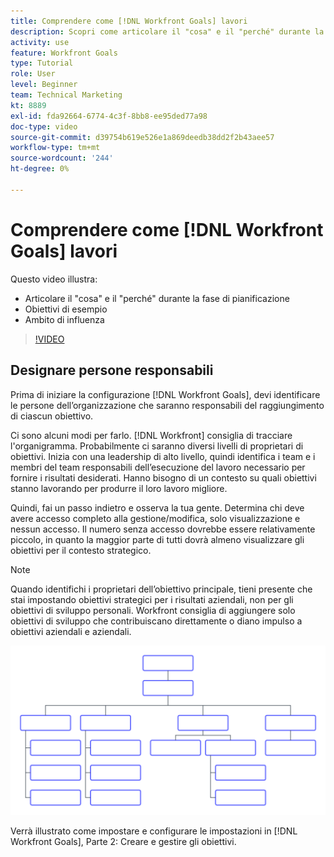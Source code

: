 ```yaml
---
title: Comprendere come [!DNL Workfront Goals] lavori
description: Scopri come articolare il "cosa" e il "perché" durante la fase di pianificazione, gli obiettivi di esempio e l’ambito di influenza.
activity: use
feature: Workfront Goals
type: Tutorial
role: User
level: Beginner
team: Technical Marketing
kt: 8889
exl-id: fda92664-6774-4c3f-8bb8-ee95ded77a98
doc-type: video
source-git-commit: d39754b619e526e1a869deedb38dd2f2b43aee57
workflow-type: tm+mt
source-wordcount: '244'
ht-degree: 0%

---
```


# Comprendere come [!DNL Workfront Goals] lavori

Questo video illustra:

* Articolare il &quot;cosa&quot; e il &quot;perché&quot; durante la fase di pianificazione
* Obiettivi di esempio
* Ambito di influenza

>[!VIDEO](https://video.tv.adobe.com/v/335183/?quality=12)

## Designare persone responsabili

Prima di iniziare la configurazione [!DNL Workfront Goals], devi identificare le persone dell’organizzazione che saranno responsabili del raggiungimento di ciascun obiettivo.

Ci sono alcuni modi per farlo. [!DNL Workfront] consiglia di tracciare l&#39;organigramma. Probabilmente ci saranno diversi livelli di proprietari di obiettivi. Inizia con una leadership di alto livello, quindi identifica i team e i membri del team responsabili dell’esecuzione del lavoro necessario per fornire i risultati desiderati. Hanno bisogno di un contesto su quali obiettivi stanno lavorando per produrre il loro lavoro migliore.

Quindi, fai un passo indietro e osserva la tua gente. Determina chi deve avere accesso completo alla gestione/modifica, solo visualizzazione e nessun accesso. Il numero senza accesso dovrebbe essere relativamente piccolo, in quanto la maggior parte di tutti dovrà almeno visualizzare gli obiettivi per il contesto strategico.

>[!NOTE]
>
>Quando identifichi i proprietari dell’obiettivo principale, tieni presente che stai impostando obiettivi strategici per i risultati aziendali, non per gli obiettivi di sviluppo personali. Workfront consiglia di aggiungere solo obiettivi di sviluppo che contribuiscano direttamente o diano impulso a obiettivi aziendali e aziendali.

![Organigramma vuoto](assets/01-workfront-goals-blank-org-chart.png)

Verrà illustrato come impostare e configurare le impostazioni in [!DNL Workfront Goals], Parte 2: Creare e gestire gli obiettivi.

<!--
URL for part 2 reference above
-->
